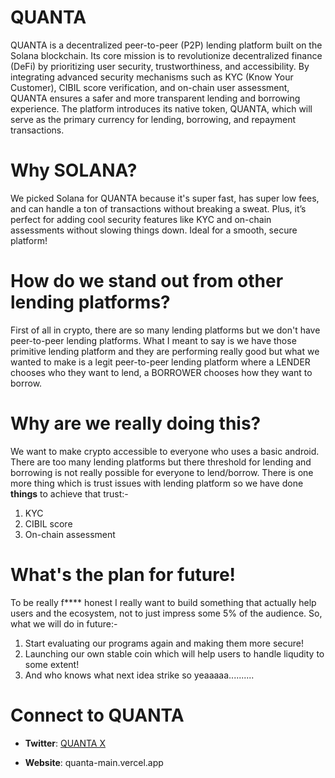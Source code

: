 # QUANTA

QUANTA is a decentralized peer-to-peer (P2P) lending platform built on the Solana blockchain. Its core mission is to revolutionize decentralized finance (DeFi) by prioritizing user security, trustworthiness, and accessibility. By integrating advanced security mechanisms such as KYC (Know Your Customer), CIBIL score verification, and on-chain user assessment, QUANTA ensures a safer and more transparent lending and borrowing experience. The platform introduces its native token, QUANTA, which will serve as the primary currency for lending, borrowing, and repayment transactions.

# Why SOLANA?

We picked Solana for QUANTA because it's super fast, has super low fees, and can handle a ton of transactions without breaking a sweat. Plus, it’s perfect for adding cool security features like KYC and on-chain assessments without slowing things down. Ideal for a smooth, secure platform!

# How do we stand out from other lending platforms?

First of all in crypto, there are so many lending platforms but we don't have peer-to-peer lending platforms. What I meant to say is we have those primitive lending platform and they are performing really good but what we wanted to make is a legit peer-to-peer lending platform where a LENDER chooses who they want to lend, a BORROWER chooses how they want to borrow.

# Why are we really doing this?

We want to make crypto accessible to everyone who uses a basic android. There are too many lending platforms but there threshold for lending and borrowing is not really possible for everyone to lend/borrow. There is one more thing which is trust issues with lending platform so we have done **things** to achieve that trust:-

1. KYC
2. CIBIL score
3. On-chain assessment

# What's the plan for future!

To be really f**** honest I really want to build something that actually help users and the ecosystem, not to just impress some 5% of the audience. So, what we will do in future:-

1. Start evaluating our programs again and making them more secure!
2. Launching our own stable coin which will help users to handle liqudity to some extent!
3. And who knows what next idea strike so yeaaaaa..........

# Connect to QUANTA

- **Twitter**: [QUANTA X](https://x.com/QUANTA_sol)

- **Website**: quanta-main.vercel.app
